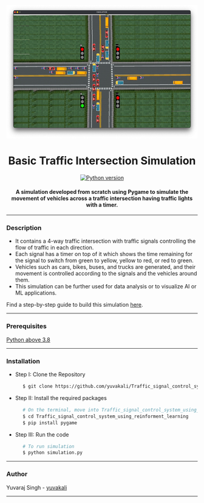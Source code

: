 <p align="center">
 <img height=350px src="./simulation-output.png" alt="Simulation output">
</p>

<h1 align="center">Basic Traffic Intersection Simulation</h1>

<div align="center">

[![Python version](https://img.shields.io/badge/python-3.1+-blue.svg)](https://www.python.org/downloads/)

<h4>A simulation developed from scratch using Pygame to simulate the movement of vehicles across a traffic intersection having traffic lights with a timer.</h4>

</div>

-----------------------------------------
### Description

* It contains a 4-way traffic intersection with traffic signals controlling the flow of traffic in each direction. 
* Each signal has a timer on top of it which shows the time remaining for the signal to switch from green to yellow, yellow to red, or red to green. 
* Vehicles such as cars, bikes, buses, and trucks are generated, and their movement is controlled according to the signals and the vehicles around them. 
* This simulation can be further used for data analysis or to visualize AI or ML applications. 

Find a step-by-step guide to build this simulation [here](https://towardsdatascience.com/traffic-intersection-simulation-using-pygame-689d6bd7687a).

------------------------------------------
### Prerequisites

[Python above 3.8](https://www.python.org/downloads/)

------------------------------------------
### Installation

 * Step I: Clone the Repository
```sh
      $ git clone https://github.com/yuvakali/Traffic_signal_control_system_using_reinforment_learning
```
  * Step II: Install the required packages
```sh
      # On the terminal, move into Traffic_signal_control_system_using_reinforment_learning
      $ cd Traffic_signal_control_system_using_reinforment_learning
      $ pip install pygame
```
* Step III: Run the code
```sh
      # To run simulation
      $ python simulation.py
```

------------------------------------------
### Author

Yuvaraj Singh - [yuvakali](https://github.com/yuvakali)

------------------------------------------
